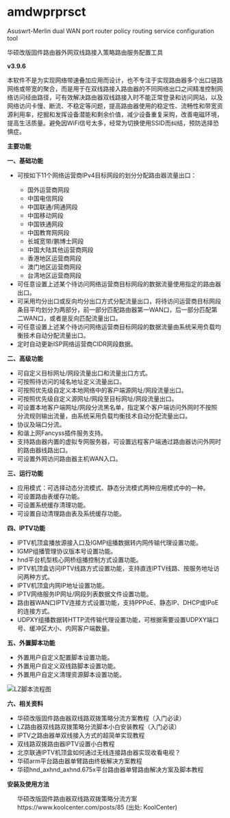# amdwprprsct
Asuswrt-Merlin dual WAN port router policy routing service configuration tool

华硕改版固件路由器外网双线路接入策略路由服务配置工具

<strong>v3.9.6</strong>

本软件不是为实现网络带速叠加应用而设计，也不专注于实现路由器多个出口链路网络或带宽的聚合，而是用于在双线路接入路由器的不同网络出口之间精准控制网络访问经由路径，可有效解决路由器双线路接入时不能正常登录和访问网站，以及网络访问卡慢、断流、不稳定等问题，提高路由器使用的稳定性、流畅性和带宽资源利用率，挖掘和发挥设备潜能和剩余价值，减少设备重复采购，改善电磁环境，提高生活质量。避免因WiFi信号太多，经常为切换使用SSID而纠结，预防选择恐惧症。

<strong>主要功能</strong>

<strong>一、基础功能</strong>
<ul><li>可按如下11个网络运营商IPv4目标网段的划分分配路由器流量出口：</li>
<ul><li>国外运营商网段</li>
<li>中国电信网段</li>
<li>中国联通/网通网段</li>
<li>中国移动网段</li>
<li>中国铁通网段</li>
<li>中国教育网网段</li>
<li>长城宽带/鹏博士网段</li>
<li>中国大陆其他运营商网段</li>
<li>香港地区运营商网段</li>
<li>澳门地区运营商网段</li>
<li>台湾地区运营商网段</li></ul>
<li>可任意设置上述某个待访问网络运营商目标网段的数据流量使用指定的路由器出口。</li>
<li>可采用均分出口或反向均分出口方式分配流量出口，将待访问运营商目标网段条目平均划分为两部分，前一部分匹配路由器第一WAN口，后一部分匹配第二WAN口，或者是反向匹配流量出口。</li>
<li>可任意设置上述某个待访问网络运营商目标网段的数据流量由系统采用负载均衡技术自动分配流量出口。</li>
<li>定时自动更新ISP网络运营商CIDR网段数据。</li></ul>

<strong>二、高级功能</strong>
<ul><li>可自定义目标网址/网段流量出口和流量出口方式。</li>
<li>可按照待访问的域名地址定义流量出口。</li>
<li>可按照优先级自定义本地网络中的客户端源网址/网段流量出口。</li>
<li>可按照优先级自定义源网址/网段至目标网址/网段流量出口。</li>
<li>可设置本地客户端网址/网段分流黑名单，指定某个客户端访问外网时不按照分流规则输出流量，由系统采用负载均衡技术自动分配流量出口。</li>
<li>协议及端口分流。</li>
<li>和谐上网Fancyss插件服务支持。</li>
<li>支持路由器内置的虚拟专网服务器，可设置远程客户端通过路由器访问外网时的路由器线路出口。</li>
<li>可设置外网访问路由器主机WAN入口。</li></ul>

<strong>三、运行功能</strong>
<ul><li>应用模式：可选择动态分流模式、静态分流模式两种应用模式中的一种。</li>
<li>可设置路由表缓存功能。</li>
<li>可设置系统缓存清理功能。</li>
<li>可设置自动清理路由表及系统缓存功能。</li></ul>

<strong>四、IPTV功能</strong>
<ul><li>IPTV机顶盒播放源接入口及IGMP组播数据转内网传输代理设置功能。</li>
<li>IGMP组播管理协议版本号设置功能。</li>
<li>hnd平台机型核心网桥组播控制方式设置功能。</li>
<li>IPTV机顶盒访问IPTV线路方式设置功能，支持直连IPTV线路、按服务地址访问两种方式。</li>
<li>IPTV机顶盒内网IP地址设置功能。</li>
<li>IPTV网络服务IP网址/网段列表数据文件设置功能。</li>
<li>路由器WAN口IPTV连接方式设置功能，支持PPPoE、静态IP、DHCP或IPoE的连接方式。</li>
<li>UDPXY组播数据转HTTP流传输代理设置功能，可根据需要设置UDPXY端口号、缓冲区大小、内网客户端数量。</li></ul>

<strong>五、外置脚本功能</strong>
<ul><li>外置用户自定义配置脚本设置功能。</li>
<li>外置用户自定义双线路脚本设置功能。</li>
<li>外置用户自定义清理资源脚本设置功能。</li></ul>

![LZ脚本流程图](https://user-images.githubusercontent.com/73221087/222945301-ab12ff64-9fd6-4398-9b3f-6cebb7cdea21.jpg)

<strong>六、相关资料</strong>
<ul><li>华硕改版固件路由器双线路双拨策略分流方案教程（入门必读）</li>
<li>LZ路由器双线路双拨策略分流脚本小白安装教程（入门必读）</li>
<li>IPTV之路由器单双线接入方式的超简单实现教程</li>
<li>双线路双拨路由器IPTV设置小白教程</li>
<li>北京联通IPTV机顶盒如何通过无线连接路由器实现收看电视？</li>
<li>华硕arm平台路由器单臂路由终极解决方案教程</li>
<li>华硕hnd_axhnd_axhnd.675x平台路由器单臂路由解决方案及脚本教程</li></ul>

<strong>安装及使用方法</strong>
<ul>华硕改版固件路由器双线路双拨策略分流方案
https://www.koolcenter.com/posts/85
(出处: KoolCenter)</ul>
